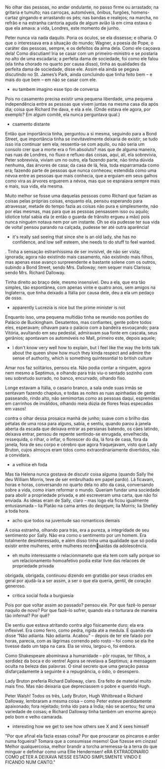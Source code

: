 No olhar
das pessoas, no andar ondulante, no passo firme ou
arrastado; na gritaria e tumulto; nas carroças,
automóveis, ônibus, furgões, homens-cartaz gingando e
arrastando os pés; nas bandas e realejos; na marcha, no
refrão e na estranha cantoria aguda de algum avião lá
em cima estava o que ela amava: a vida, Londres, este
momento de junho.

Peter nunca via nada
daquilo. Poria os óculos, se ela dissesse; e olharia. O que
o interessava era a situação do mundo; Wagner, a poesia
de Pope, o caráter das pessoas, sempre, e os defeitos da
alma dela. Como ele caçoava dela! Como discutiam! Iria
se casar com um primeiro-ministro e se postaria no alto
de uma escadaria; a perfeita dama de sociedade, foi
como ele falou (ela tinha chorado no quarto por causa
disso), tinha as qualidades da perfeita dama de
sociedade, disse ele.
Assim ela ainda se pegava discutindo no St. James’s
Park, ainda concluindo que tinha feito bem – e mais do
que bem – em não se casar com ele.
- eu tambem imagino esse tipo de conversa

Pois no casamento
precisa existir uma pequena liberdade, uma pequena
independência entre as pessoas que vivem juntas na
mesma casa dia após dia; coisa que Richard lhe dava, e
ela a ele. (Onde estava ele agora, por exemplo? Em
algum comitê, ela nunca perguntava qual.)
- csamento distante

Então que
importância tinha, perguntou a si mesma, seguindo para
a Bond Street, que importância tinha se inevitavelmente
deixaria de existir; se tudo isso iria continuar sem ela;
ressentia-se com aquilo, ou não seria um consolo crer
que a morte era o fim absoluto? mas que de alguma
maneira, nas ruas de Londres, no fluxo e refluxo das
coisas, aqui, ali, ela sobrevivia, Peter sobrevivia, viviam
um no outro, ela fazendo parte, não tinha dúvida
nenhuma, das árvores de casa; da casa de lá, feia, toda
esparramada como era; fazendo parte de pessoas que
nunca conheceu; estendida como uma névoa entre as
pessoas que mais conhecia, que a erguiam em seus
galhos como vira as árvores erguerem a névoa, mas que
se espraiava sempre mais e mais, sua vida, ela mesma.

Muito melhor se fosse uma daquelas pessoas
como Richard que faziam as coisas pelas próprias coisas,
enquanto ela, pensou esperando para atravessar,
metade do tempo fazia as coisas não pura e
simplesmente, não por elas mesmas, mas para que as
pessoas pensassem isso ou aquilo; idiotice total sabia ela
(e então o guarda de trânsito ergueu a mão) pois nunca
ninguém notava nem por um instante. Oh se ela pudesse
ter sua vida de volta! pensou parando na calçada,
pudesse ter até outra aparência!
- it's really sad seeing that since she is an old lady, she has no confidence, and low self esteem, she needs to do stuff to feel wanted.

. Tinha a sensação estranhíssima de ser invisível, de
não ser vista; ignorada; agora não existindo mais
casamento, não existindo mais filhos, mas apenas esse
avanço surpreendente e bastante solene com os outros,
subindo a Bond Street, sendo Mrs. Dalloway; nem sequer
mais Clarissa; sendo Mrs. Richard Dalloway.

Tinha direito ao braço dele, mesmo insensível. Deu a
ela, que era tão simples, tão espontânea, com apenas
vinte e quatro anos, sem amigos na Inglaterra, que tinha
deixado a Itália por causa dele, deu a ela um pedaço de
osso.
- apparently Lucrezia is nice but the prime minister is not

Enquanto isso, uma pequena multidão tinha se reunido
nos portões do Palácio de Buckingham. Desatentos, mas
confiantes, gente pobre todos eles, esperavam; olhavam
para o palácio com a bandeira esvoaçando; para Vitória,
avultando em seu pedestal, admiravam sua fonte em
cascata, seus gerânios; apontavam os automóveis no
Mall, primeiro este, depois aquele;
- I don't know very well how to explain, but I feel like the way the brits talk about the queen show how much they kinda respect and admire the sense of authority, which is something quintessntial to british culture

Amar nos faz
solitários, pensou ela. Não podia contar a ninguém, agora
nem mesmo a Septimus, e olhando para trás viu-o
sentado sozinho com seu sobretudo surrado, no banco,
encurvado, olhando fixo.

Longe estavam a Itália, o casario branco, a sala onde
suas irmãs se sentavam fazendo chapéus, e todas as
noites as ruas apinhadas de gente passeando, rindo alto,
não semimortas como as pessoas daqui, espremidas em
carrinhos de inválidos, olhando meia dúzia de flores feias
especadas em vasos!

contra o olhar dessa prosaica manhã de junho;
suave com o brilho das pétalas de uma rosa para alguns,
sabia, e sentiu, quando parou à janela aberta da escada
que deixava entrar as persianas batendo, os cães latindo,
deixava entrar, pensou de repente sentindo-se enrugada,
envelhecida, ressequida, o rilhar, o inflar, o florescer do
dia, lá fora de casa, fora da janela, fora de seu corpo e
cérebro que agora fraquejavam, visto que Lady Bruton,
cujos almoços eram tidos como extraordinariamente
divertidos, não a convidara.
- a velhice eh foda

Mas tia
Helena nunca gostava de discutir coisa alguma (quando
Sally lhe deu William Morris, teve de ser embrulhado em
papel pardo). Lá ficavam, horas e horas, conversando no
quarto dela no alto da casa, conversando sobre a vida,
como iriam reformar o mundo. Queriam fundar uma
sociedade para abolir a propriedade privada, e até
escreveram uma carta, que não foi enviada. As ideias
eram de Sally, claro – mas logo ela ficou igualmente
entusiasmada – lia Platão na cama antes do desjejum; lia
Morris; lia Shelley a toda hora.
- acho que todos na juventude sao romanticos demais

A  coisa estranha, olhando para trás, era a pureza, a
integridade de seu sentimento por Sally. Não era como o
sentimento por um homem. Era totalmente
desinteressado, e além disso tinha uma qualidade que só
podia existir entre mulheres, entre mulheres recémsaídas da adolescência. 
- eh muito interessante o relacionmaneto que ela tem com sally porque so um relacionamento homoafetivo podia estar livre das relacoes de propriedade privada

obrigada, obrigada, continuou
dizendo em gratidão por seus criados em geral por
ajudá-la a ser assim, a ser o que ela queria, gentil, de
coração generoso.
- critica social foda a burguesia

Pois por que voltar assim ao passado? pensou ele.
Por que fazê-lo pensar naquilo de novo? Por que fazê-lo
sofrer, quando ela o torturara de maneira tão infernal?
Por quê?

Ele sentiu que estava atritando contra algo fisicamente
duro; ela era inflexível. Era como ferro, como pedra,
rígida até a medula. E quando ela disse “Não adianta.
Não adianta. Acabou” – depois de ter ele falado por
horas, parecia, com as lágrimas correndo pelo rosto – foi
como se ela lhe tivesse dado um tapa na cara. Ela se
virou, largou-o, foi embora.

Como
Shakespeare abominava a humanidade – pôr roupas, ter
filhos, a sordidez da boca e do ventre! Agora se revelava
a Septimus; a mensagem oculta na beleza das palavras.
O sinal secreto que uma geração passa disfarçadamente
à seguinte é a repugnância, o ódio, o desespero.

Lady Bruton preferia Richard Dalloway, claro. Era feito
de material muito mais fino. Mas não deixaria que
depreciassem o pobre e querido Hugh.

Peter Walsh! Todos os três, Lady Bruton, Hugh
Whitbread e Richard Dalloway, lembraram a mesma
coisa – como Peter esteve perdidamente apaixonado;
fora rejeitado; tinha ido para a Índia; não se acertou; fez
uma variedade de coisas; e Richard Dalloway tinha
também um enorme apreço pelo bom e velho camarada.
- interesting how we get to see how others see X and X sees himself

"Por que afinal ela fazia essas coisa? Por que proucarar os pincaros e arder numa fogueira? Tomara que a consumisse msemo! Que fizesse em cinzas! Melhor qualquercoisa, melhor brandir a torcha arremessa-la a terra do que minguar e definhar como uma Ellie Hendernsen! eRA EXTRAODINARIO COMO pETER A DEIXAVA NESSE ESTADO SIMPLSMENTE VINDO E FICANDO NUM CANTO."